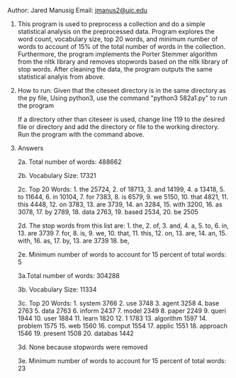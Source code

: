 Author: Jared Manusig
Email: jmanus2@uic.edu

1. This program is used to preprocess a collection and do a simple statistical analysis on the preprocessed data. Program explores the word count, vocabulary size, top 20 words, and minimum number of words to account of 15% of the total number of words in the collection. Furthermore, the program implements the Porter Stemmer algorithm from the nltk library and removes stopwords based on the nltk library of stop words. After cleaning the data, the program outputs the same statistical analyis from above. 

2. How to run: 
    Given that the citeseet directory is in the same directory as the py file, 
    Using python3, use the command "python3 582a1.py" to run the program

    If a directory other than citeseer is used, change line 119 to the desired file or directory and add the directory or file to the working directory. Run the program with the command above.

3. Answers 

    2a. Total number of words: 488662

    2b. Vocabulary Size:  17321

    2c. Top 20 Words: 
        1. the 25724,
        2. of 18713,
        3. and 14199,
        4. a 13418,
        5. to 11644,
        6. in 10104,
        7. for 7383,
        8. is 6579,
        9. we 5150,
        10. that 4821,
        11. this 4448,
        12. on 3783,
        13. are 3739,
        14. an 3284,
        15. with 3200,
        16. as 3078,
        17. by 2789,
        18. data 2763,
        19. based 2534,
        20. be 2505

    2d. The stop words from this list are: 
        1.  the,
        2.  of,
        3.  and,
        4.  a,
        5.  to,
        6.  in,
        13. are 3739
        7.  for,
        8.  is,
        9.  we,
        10. that,
        11. this,
        12. on,
        13. are,
        14. an,
        15. with,
        16. as,
        17. by,
        13. are 3739
        18. be,

    2e. Minimum number of words to account for 15 percent of total words:  5


    3a.Total number of words:  304288

    3b. Vocabulary Size:  11334

    3c. Top 20 Words: 
        1. system 3766
        2. use 3748
        3. agent 3258
        4. base 2763
        5. data 2763
        6. inform 2437
        7. model 2349
        8. paper 2249
        9. queri 1944
        10. user 1884
        11. learn 1820
        12. 1 1783
        13. algorithm 1597
        14. problem 1575
        15. web 1560
        16. comput 1554
        17. applic 1551
        18. approach 1546
        19. present 1508
        20. databas 1442

    3d. None because stopwords were removed 

    3e. Minimum number of words to account for 15 percent of total words:  23
